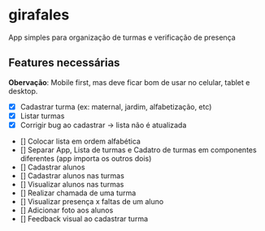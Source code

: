 # girafales
App simples para organização de turmas e verificação de presença

## Features necessárias
**Obervação**: Mobile first, mas deve ficar bom de usar no celular, tablet e desktop.

- [x] Cadastrar turma (ex: maternal, jardim, alfabetização, etc)
- [x] Listar turmas
- [x] Corrigir bug ao cadastrar -> lista não é atualizada
- [] Colocar lista em ordem alfabética
- [] Separar App, Lista de turmas e Cadatro de turmas em componentes diferentes (app importa os outros dois)
- [] Cadastrar alunos
- [] Cadastrar alunos nas turmas
- [] Visualizar alunos nas turmas
- [] Realizar chamada de uma turma
- [] Visualizar presença x faltas de um aluno
- [] Adicionar foto aos alunos
- [] Feedback visual ao cadastrar turma